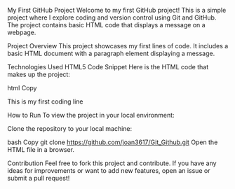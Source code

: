 
My First GitHub Project
Welcome to my first GitHub project! This is a simple project where I explore coding and version control using Git and GitHub. The project contains basic HTML code that displays a message on a webpage.

Project Overview
This project showcases my first lines of code. It includes a basic HTML document with a paragraph element displaying a message.

Technologies Used
HTML5
Code Snippet
Here is the HTML code that makes up the project:

html
Copy
<!DOCTYPE html>
<html lang="en">
<head>
    <meta charset="UTF-8">
    <meta name="viewport" content="width=device-width, initial-scale=1.0">
    <title>Document</title>
</head>
<body>
    <p>This is my first coding line</p>
</body>
</html>
How to Run
To view the project in your local environment:

Clone the repository to your local machine:

bash
Copy
git clone https://github.com/joan3617/Git_Github.git
Open the HTML file in a browser.

Contribution
Feel free to fork this project and contribute. If you have any ideas for improvements or want to add new features, open an issue or submit a pull request!